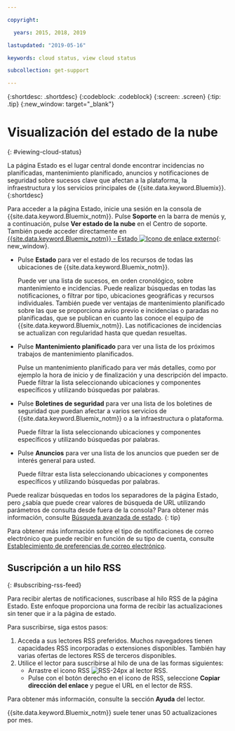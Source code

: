 ```yaml
---

copyright:

  years: 2015, 2018, 2019 

lastupdated: "2019-05-16"

keywords: cloud status, view cloud status

subcollection: get-support

---
```


{:shortdesc: .shortdesc}
{:codeblock: .codeblock}
{:screen: .screen}
{:tip: .tip}
{:new_window: target="_blank"}

# Visualización del estado de la nube
{: #viewing-cloud-status}

La página Estado es el lugar central donde encontrar incidencias no planificadas, mantenimiento planificado, anuncios y notificaciones de seguridad sobre sucesos clave que afectan a la plataforma, la infraestructura y los servicios principales de {{site.data.keyword.Bluemix}}.
{:shortdesc}

Para acceder a la página Estado, inicie una sesión en la consola de {{site.data.keyword.Bluemix_notm}}. Pulse **Soporte** en la barra de menús y, a continuación, pulse **Ver estado de la nube** en el Centro de soporte. También puede acceder directamente en [{{site.data.keyword.Bluemix_notm}} - Estado ![Icono de enlace externo](../icons/launch-glyph.svg "Icono de enlace externo")](https://cloud.ibm.com/status){: new_window}.

* Pulse **Estado** para ver el estado de los recursos de todas las ubicaciones de {{site.data.keyword.Bluemix_notm}}. 

  Puede ver una lista de sucesos, en orden cronológico, sobre mantenimiento e incidencias. Puede realizar búsquedas en todas las notificaciones, o filtrar por tipo, ubicaciones geográficas y recursos individuales. También puede ver ventajas de mantenimiento planificado sobre las que se proporciona aviso previo e incidencias o paradas no planificadas, que se publican en cuanto las conoce el equipo de {{site.data.keyword.Bluemix_notm}}. Las notificaciones de incidencias se actualizan con regularidad hasta que quedan resueltas.

* Pulse **Mantenimiento planificado** para ver una lista de los próximos trabajos de mantenimiento planificados. 

  Pulse un mantenimiento planificado para ver más detalles, como por ejemplo la hora de inicio y de finalización y una descripción del impacto. Puede filtrar la lista seleccionando ubicaciones y componentes específicos y utilizando búsquedas por palabras.

* Pulse **Boletines de seguridad** para ver una lista de los boletines de seguridad que puedan afectar a varios servicios de {{site.data.keyword.Bluemix_notm}} o a la infraestructura o plataforma.

  Puede filtrar la lista seleccionando ubicaciones y componentes específicos y utilizando búsquedas por palabras.

* Pulse **Anuncios** para ver una lista de los anuncios que pueden ser de interés general para usted.

  Puede filtrar esta lista seleccionando ubicaciones y componentes específicos y utilizando búsquedas por palabras.

Puede realizar búsquedas en todos los separadores de la página Estado, pero ¿sabía que puede crear valores de búsqueda de URL utilizando parámetros de consulta desde fuera de la consola? Para obtener más información, consulte [Búsqueda avanzada de estado](/docs/get-support/status_search.html).
{: tip}

Para obtener más información sobre el tipo de notificaciones de correo electrónico que puede recibir en función de su tipo de cuenta, consulte [Establecimiento de preferencias de correo electrónico](/docs/account/email.html). 

## Suscripción a un hilo RSS
{: #subscribing-rss-feed}

Para recibir alertas de notificaciones, suscríbase al hilo RSS de la página Estado. Este enfoque proporciona una forma de recibir las actualizaciones sin tener que ir a la página de estado.

Para suscribirse, siga estos pasos:

1. Acceda a sus lectores RSS preferidos. Muchos navegadores tienen capacidades RSS incorporadas o extensiones disponibles. También hay varias ofertas de lectores RSS de terceros disponibles. 
2. Utilice el lector para suscribirse al hilo de una de las formas siguientes:
    * Arrastre el icono RSS ![RSS-24px](../icons/RSS-24px.svg) al lector RSS.
    * Pulse con el botón derecho en el icono de RSS, seleccione **Copiar dirección del enlace** y pegue el URL
en el lector de RSS.

Para obtener más información, consulte la sección **Ayuda** del lector.

{{site.data.keyword.Bluemix_notm}} suele tener unas 50 actualizaciones por mes.









